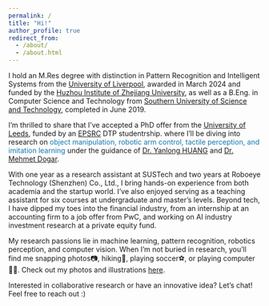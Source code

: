 ```yaml
---
permalink: /
title: "Hi!"
author_profile: true
redirect_from: 
  - /about/
  - /about.html
---
```


I hold an M.Res degree with distinction in Pattern Recognition and Intelligent Systems from the [University of Liverpool](https://www.liverpool.ac.uk), awarded in March 2024 and funded by the [Huzhou Institute of Zhejiang University](http://hzi.zju.edu.cn/site/main), as well as a B.Eng. in Computer Science and Technology from [Southern University of Science and Technology](https://www.sustech.edu.cn/en), completed in June 2019.

<!-- I received my M.Res degree with distinction from the [University of Liverpool](https://www.liverpool.ac.uk) in March 2024. This program was fully funded by the [Huzhou Institute of Zhejiang University](http://hzi.zju.edu.cn/site/main), majoring in Pattern Recognition and Intelligent Systems, and supervised by [Prof. Yong LIU](https://person.zju.edu.cn/yongliu), Dr. Zhenfeng XUE from Zhejiang University, and [Prof. Ming XU](https://scholar.xjtlu.edu.cn/en/persons/MingXu) from XJTLU. My master dissertation is titled *Research of 3D Perception Algorithm Based on Multi-Sensor Fusion*.
Before this, I received my B.Eng. in Computer Science and Technology from [Southern University of Science and Technology](https://www.sustech.edu.cn/en) in June 2019, capstone design supervised by [Prof. Qi HAO](https://cse.sustech.edu.cn/faculty/~haoq) from SUSTech and Dr. Zhenhua WU from HUAWEI, titled *Real-time 3D Human Skeleton Reconstruction Based on RGB Camera Array*. -->

I’m thrilled to share that I’ve accepted a PhD offer from the [University of Leeds](https://www.leeds.ac.uk), funded by an [EPSRC](https://www.ukri.org/councils/epsrc) DTP studentrship. where I’ll be diving into research on <font color='#1177B0'>object manipulation, robotic arm control, tactile perception, and imitation learning</font> under the guidance of [Dr. Yanlong HUANG](https://eps.leeds.ac.uk/computing/staff/8178/dr-yanlong-huang) and [Dr. Mehmet Dogar](https://eps.leeds.ac.uk/computing/staff/743/dr-mehmet-dogar).

With one year as a research assistant at SUSTech and two years at Roboeye Technology (Shenzhen) Co., Ltd., I bring hands-on experience from both academia and the startup world. I’ve also enjoyed serving as a teaching assistant for six courses at undergraduate and master’s levels.
Beyond tech, I have dipped my toes into the financial industry, from an internship at an accounting firm to a job offer from PwC, and working on AI industry investment research at a private equity fund.

My research passions lie in machine learning, pattern recognition, robotics perception, and computer vision. When I’m not buried in research, you’ll find me snapping photos📷, hiking🚶, playing soccer⚽️, or playing computer🧑‍💻. Check out my photos and illustrations [here](https://unsplash.com/@billyxue).

Interested in collaborative research or have an innovative idea? Let’s chat! Feel free to reach out :)